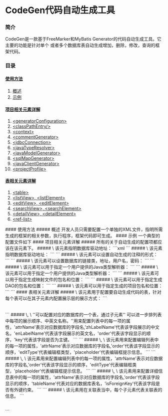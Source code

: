 
CodeGen代码自动生成工具
================================


### 简介
  CodeGen是一款基于FreeMarker和MyBatis Generator的代码自动生成工具。它主要的功能是针对单个
或者多个数据库表自动生成增加，删除，修改，查询的框架代码。
### 目录
#### [使用方法](#usage)
1.	[概述](#usage1)
2.	[示例](#usage2)

#### [项目相关元素详解](#ele)
1.	[\<generatorConfiguration\>](#ele1)
2.	[\<classPathEntry/\>](#ele2)
3.  [\<context\>](#ele3)
4.	[\<commentGenerator\>](#ele4)
5.	[\<jdbcConnection\>](#ele5)
6.	[\<javaTypeResolver\>](#ele6)
7.	[\<javaModelGenerator\>](#ele7)
8.	[\<sqlMapGenerator\>](#ele8)
9.	[\<javaClientGenerator\>](#ele9)
10. [\<projectProfile\>](#ele10)

#### [表相关元素详解](#tle)
1.	[\<table\>](#tle1)
2.	[\<listView\>, \<listElement\>](#tle2)
3.	[\<editView\>, \<editElement\>](#tle3)
4.  [\<searchView\>, \<searchElement\>](#tle4)
5.  [\<detailView\>, \<detailElement\>](#tle5)
6.  [\<ref-list\>](#tle6)



<a name="usage"/>
<a name="usage1"/>
#### 使用方法
##### 概述
  开发人员只需要配置一个单独的XML文件，指明所需生成的框架的相关参数，执行程序，框架代码即可生成。

<a name="usage2"/>
#### 示例
  一个典型的配置文件如下

<a name="ele"/>
<a name="ele1"/>
#### 项目相关元素详解
#####  <generatorConfiguration>
所有的关于自动生成的配置项都应该在该元素下。

<a name="ele2"/>
##### \<classPathEntry/\>
该元素指明数据库驱动地址：
```xml
<classPathEntry location="E:/Code/java5/mysql-connector-java-5.1.33.jar"/>
```

<a name="ele3"/>
##### \<context\>
该元素指明数据库驱动地址：
```
<classPathEntry location="E:/Code/java5/mysql-connector-java-5.1.33.jar"/>
```

<a name="ele4"/>
##### \<commentGenerator\>
该元素可以设置自动生成的注释的形式：
```
<commentGenerator>
    <property name="suppressDate" value="true"/>
    <!-- 是否去除自动生成的注释 true：是 ： false:否 -->
    <property name="suppressAllComments" value="true"/>
</commentGenerator>
```

<a name="ele5"/>
##### \<jdbcConnection\>
该元素可以设置数据库的链接类，地址，用户名，密码：
```
<jdbcConnection driverClass="com.mysql.jdbc.Driver" connectionURL="jdbc:mysql://192.168.1.135:3306/demotest" userId="root" password="mysqlpwd">
</jdbcConnection>
```

<a name="ele6"/>
##### \<javaTypeResolver\>
该元素可以用于指定一个用户提供的Java类型解析器：
```
<javaTypeResolver>
  <property name="forceBigDecimals" value="false"/>
</javaTypeResolver>
```

<a name="ele7"/>
##### \<javaTypeResolver\>
该元素可以用于指定一个用户提供的Java类型解析器：
```
<javaModelGenerator targetPackage="com.canco.classification.model" targetProject="E:/Code/java5/TestProject">
  <property name="enableSubPackages" value="true"/>
  <property name="trimStrings" value="true"/>
</javaModelGenerator>
```

<a name="ele8"/>
##### \<sqlMapGenerator\>
该元素可以用于指定生成映射文件的包名和位置：
```
<sqlMapGenerator targetPackage="com.canco.classification.mapping" targetProject="E:/Code/java5/TestProject">
  <property name="enableSubPackages" value="true"/>
</sqlMapGenerator>
```

<a name="ele9"/>
##### \<javaClientGenerator\>
该元素可以用于指定生成DAO的包名和位置：
```
<javaClientGenerator type="XMLMAPPER" targetPackage="com.canco.classification.dao" targetProject="E:/Code/java5/TestProject">
  <property name="enableSubPackages" value="true"/>
</javaClientGenerator>
```

<a name="ele10"/>
##### \<projectProfile\>
该元素可以用于指定生成的项目包名和位置：
```
<projectProfile packageName="com.canco" projectName="E:/Code/java5/TestProject">
</projectProfile>
```

<a name="tle"/>
<a name="tle1"/>
#### 表相关元素详解
##### \<table\>
该元素用于配置要自动生成代码的表，针对每个表可以在其子元素内配置展示层的展示方式：
```
<table tableName="asset_list" domainObjectName="AssetList" enableCountByExample="true" enableUpdateByExample="true" enableDeleteByExample="true" enableSelectByExample="true" selectByExampleQueryId="true">
  <listView>
    <listElement>
      <property name="attrName" value="asset_id"/>
      <property name="labelName" value="asset.id"/>
      <property name="zhLabelName" value="资产ID"/>
      <property name="enLabelName" value="ID"/>
      <property name="order" value="1"/>
      <property name="key" value="true"/>
    </listElement>
    <listElement>
      <property name="attrName" value="asset_name"/>
      <property name="zhLabelName" value="资产名"/>
      <property name="enLabelName" value="Asset Name"/>
      <property name="labelName" value="asset.name"/>
      <property name="order" value="2"/>
    </listElement>
  </listView>
</table>
```
<a name="tle2"/>
##### \<listView\>, \<listElement\>
'<listView>'可以配置对应的数据库的一个表，通过子元素'<listElement>' 可以进一步排列表中每项的展示顺序、中英文名称。'<listElement>'用来配置列表中的每一项的属性，'attrName'表示对应数据库的字段名,'zhLabelName'代表该字段展示的中文名，'enLabelName'代表该字段展示的英文名，'order'代表该字段显示的顺序，'key'代表该字段是否为主键。
```
<listElement>
  <property name="attrName" value="asset_id"/>
  <property name="labelName" value="asset.id"/>
  <property name="zhLabelName" value="资产ID"/>
  <property name="enLabelName" value="ID"/>
  <property name="order" value="1"/>
  <property name="key" value="true"/>
</listElement>
```

<a name="tle3"/>
##### \<editView\>, \<editElement\>
该元素用来配置编辑列表中的每一项的属性，'attrName'表示对应数据库的字段名,'order'代表该字段显示的顺序，'editType'代表编辑框类型，'placeholder'代表编辑框提示信息。
```
<editView>
  <editElement>
    <property name="attrName" value="username"/>
    <property name="labelName" value="用户名"/>
    <property name="order" value="1"/>
    <property name="editType" value="input"/>
    <property name="placeholder" value="类别名"/>
  </editElement>
  <editElement>
    <property name="attrName" value="password"/>
    <property name="labelName" value="密码"/>
    <property name="order" value="2"/>
    <property name="editType" value="input"/>
    <property name="placeholder" value="密码"/>
  </editElement>
</editView>
```

<a name="tle4"/>
##### \<searchView\>, \<searchElement\>
该元素用来配置编辑列表中的每一项的属性，'attrName'表示对应数据库的字段名,'order'代表该字段显示的顺序，'editType'代表编辑框类型，'placeholder'代表编辑框提示信息。
```
<searchView>
  <searchElement>
    <property name="attrName" value="username"/>
    <property name="labelName" value="用户名"/>
    <property name="order" value="1"/>
    <property name="placeholder" value="用户名"/>
  </searchElement>
  <searchElement>
    <property name="attrName" value="password"/>
    <property name="labelName" value="密码"/>
    <property name="order" value="2"/>
    <property name="placeholder" value="密码"/>
  </searchElement>
</searchView>
```

<a name="tle5"/>
##### \<detailView\>, \<detailElement\>
该元素用来配置详细信息表中的每一项的属性，'attrName'表示对应数据库的字段名,'order'代表该字段显示的顺序，'tableName'代表对应的数据库表名，'isForeignKey'代表该字段是否有外键约束。
```
<detailView>
  <detailElement>
    <property name="attrName" value="username"/>
    <property name="labelName" value="姓名"/>
    <property name="order" value="1"/>
    <property name="tableName" value="user"/>
    <property name="isForeignKey" value="false"/>
  </detailElement>
  <detailElement>
    <property name="attrName" value="age"/>
    <property name="labelName" value="年龄"/>
    <property name="order" value="2"/>
    <property name="tableName" value="user"/>
    <property name="isForeignKey" value="false"/>
  </detailElement>
  <detailElement>
    <property name="attrName" value="sex"/>
    <property name="labelName" value="性别"/>
    <property name="order" value="2"/>
    <property name="tableName" value="sex"/>
    <property name="isForeignKey" value="true"/>
  </detailElement>
</detailView>
```

<a name="tle6"/>
##### \<ref-list\>
该元素用在关联表当中，每个子元素代表关联表的信息。
```
<table tableName="stock_in_info_list" domainObjectName="StockInInfoList" enableCountByExample="true" enableUpdateByExample="true" enableDeleteByExample="true" enableSelectByExample="true" selectByExampleQueryId="true">
  <ref-list>
    <ref name="StockInList">
      <property name="foreignKey" value="stock_in_info_stock_in_id"/>
    </ref>
    <ref name="AssetList">
      <property name="foreignKey" value="stock_in_info_asset_id"/>
    </ref>
  </ref-list>
</table>
```